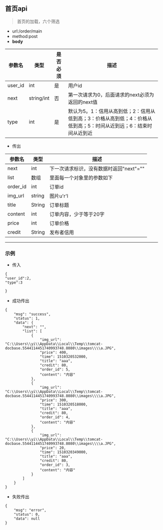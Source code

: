 ## 首页api

>首页的加载，六个筛选

- url:/order/main
- method:post
- __body__

参数名 | 类型 | 是否必须 | 描述
---- | ---- | ---- |----
user_id| int| 是 | 用户id
next | string/int | 否 |  第一次请求为0，后面请求的next必须为返回的next值
type | int | 是 | 默认为5。1：信用从高到低；2：信用从低到高；3：价格从高到低；4：价格从低到高；5：时间从近到远；6：结束时间从近到近

- 传出

参数名 | 类型 | 描述
---- | ----  | ----
next| int  | 下一次请求标识，没有数据时返回"next"=""
list | 数组 | 里面每一个对象里的参数如下
order_id | int  | 订单id
img_url | string  | 图片u'r'l
title | String | 订单标题
content | int  | 订单内容，少于等于20字
price | int  | 订单价格
credit | String | 发布者信用

---

### 示例

- 传入

```
{
"user_id":2,
"type":3

}
```

- 成功传出
```
{
    "msg": "success",
    "status": 1,
    "data": {
        "next": "",
        "list": [
            {
                "img_url": "C:\\Users\\yi\\AppData\\Local\\Temp\\tomcat-docbase.5544114451740993748.8080\\images\\\\a.JPG",
                "price": 400,
                "time": 1510320532000,
                "title": "aaa",
                "credit": 80,
                "order_id": 5,
                "content": "内容"
            },
            {
                "img_url": "C:\\Users\\yi\\AppData\\Local\\Temp\\tomcat-docbase.5544114451740993748.8080\\images\\\\a.JPG",
                "price": 300,
                "time": 1510320518000,
                "title": "aaa",
                "credit": 80,
                "order_id": 4,
                "content": "内容"
            },
            {
                "img_url": "C:\\Users\\yi\\AppData\\Local\\Temp\\tomcat-docbase.5544114451740993748.8080\\images\\\\a.JPG",
                "price": 20,
                "time": 1510320349000,
                "title": "aaa",
                "credit": 80,
                "order_id": 3,
                "content": "内容"
            }
        ]
    }
}
```

- 失败传出
```
{
    "msg": "error",
    "status": 0,
    "data": null
}
```